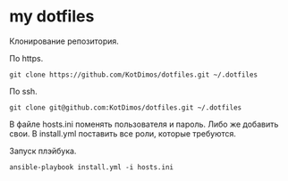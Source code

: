 # my dotfiles

Клонирование репозитория.

По https.

    git clone https://github.com/KotDimos/dotfiles.git ~/.dotfiles

По ssh.

    git clone git@github.com:KotDimos/dotfiles.git ~/.dotfiles

В файле hosts.ini поменять пользователя и пароль. Либо же добавить свои.
В install.yml поставить все роли, которые требуются.

Запуск плэйбука.

    ansible-playbook install.yml -i hosts.ini
